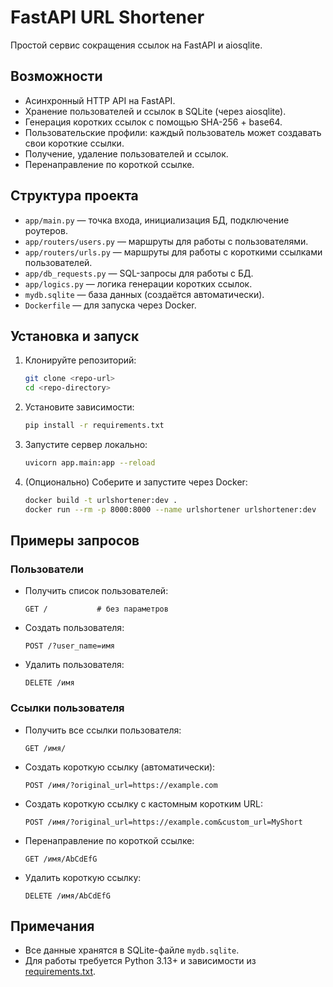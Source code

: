 # FastAPI URL Shortener

Простой сервис сокращения ссылок на FastAPI и aiosqlite.

## Возможности

- Асинхронный HTTP API на FastAPI.
- Хранение пользователей и ссылок в SQLite (через aiosqlite).
- Генерация коротких ссылок с помощью SHA-256 + base64.
- Пользовательские профили: каждый пользователь может создавать свои короткие ссылки.
- Получение, удаление пользователей и ссылок.
- Перенаправление по короткой ссылке.

## Структура проекта

- `app/main.py` — точка входа, инициализация БД, подключение роутеров.
- `app/routers/users.py` — маршруты для работы с пользователями.
- `app/routers/urls.py` — маршруты для работы с короткими ссылками пользователей.
- `app/db_requests.py` — SQL-запросы для работы с БД.
- `app/logics.py` — логика генерации коротких ссылок.
- `mydb.sqlite` — база данных (создаётся автоматически).
- `Dockerfile` — для запуска через Docker.

## Установка и запуск

1. Клонируйте репозиторий:

    ```sh
    git clone <repo-url>
    cd <repo-directory>
    ```

2. Установите зависимости:

    ```sh
    pip install -r requirements.txt
    ```

3. Запустите сервер локально:

    ```sh
    uvicorn app.main:app --reload
    ```

4. (Опционально) Соберите и запустите через Docker:

    ```sh
    docker build -t urlshortener:dev .
    docker run --rm -p 8000:8000 --name urlshortener urlshortener:dev
    ```

## Примеры запросов

### Пользователи

- Получить список пользователей:

    ```http
    GET /           # без параметров
    ```

- Создать пользователя:

    ```http
    POST /?user_name=имя
    ```

- Удалить пользователя:

    ```http
    DELETE /имя
    ```

### Ссылки пользователя

- Получить все ссылки пользователя:

    ```http
    GET /имя/
    ```

- Создать короткую ссылку (автоматически):

    ```http
    POST /имя/?original_url=https://example.com
    ```

- Создать короткую ссылку с кастомным коротким URL:

    ```http
    POST /имя/?original_url=https://example.com&custom_url=MyShort
    ```

- Перенаправление по короткой ссылке:

    ```http
    GET /имя/AbCdEfG
    ```

- Удалить короткую ссылку:

    ```http
    DELETE /имя/AbCdEfG
    ```

## Примечания

- Все данные хранятся в SQLite-файле `mydb.sqlite`.
- Для работы требуется Python 3.13+ и зависимости из [requirements.txt](requirements.txt).
